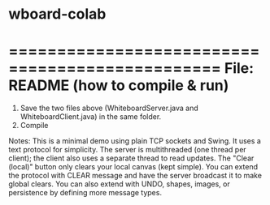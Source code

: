 # wboard-colab
================================================
File: README (how to compile & run)
================================================
1) Save the two files above (WhiteboardServer.java and WhiteboardClient.java) in the same folder.
2) Compile

Notes:
This is a minimal demo using plain TCP sockets and Swing. It uses a text protocol for simplicity.
The server is multithreaded (one thread per client); the client also uses a separate thread to read updates.
The "Clear (local)" button only clears your local canvas (kept simple). You can extend the protocol with
CLEAR message and have the server broadcast it to make global clears.
You can also extend with UNDO, shapes, images, or persistence by defining more message types.
